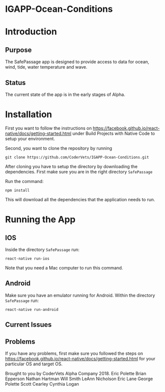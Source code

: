 # IGAPP-Ocean-Conditions

# Introduction

## Purpose

The SafePassage app is designed to provide access to  data for ocean, wind, tide, water
temperature and wave.

## Status

The current state of the app is in the early stages of Alpha.

# Installation
First you want to follow the instructions on
https://facebook.github.io/react-native/docs/getting-started.html
under Build Projects with Native Code to setup your environment.

Second, you want to clone the repository by running

```
git clone https://github.com/CoderVets/IGAPP-Ocean-Conditions.git
```

After cloning you have to setup the directory by downloading the dependencies.
First make sure you are in the right directory `SafePassage`

Run the command:

```
npm install
```

This will download all the dependencies that the application needs to run.

# Running the App

## IOS

Inside the directory `SafePassage` run:

```
react-native run-ios
```

Note that you need a Mac computer to run this command.

## Android

Make sure you have an emulator running for Android.
Within the directory `SafePassage` run:

```
react-native run-android
```

## Current Issues

## Problems
If you have any problems, first make sure you followed the steps on
https://facebook.github.io/react-native/docs/getting-started.html
for your particular OS and target OS.

Brought to you by CoderVets Alpha Company 2018.
Eric Polette
Brian Epperson
Nathan Hartman
Will Smith
LeAnn Nicholson
Eric Lane
George Polette
Scott Cearley
Cynthia Logan


